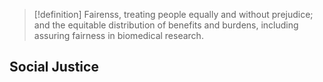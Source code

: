 >[!definition]
>Fairenss, treating people equally and without prejudice; and the equitable distribution of benefits and burdens, including assuring fairness in biomedical research. 

## Social Justice
